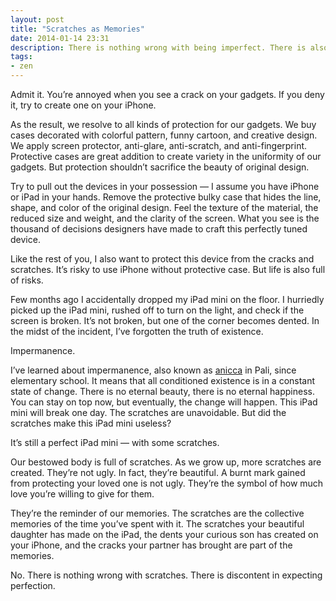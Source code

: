 ```yaml
---
layout: post
title: "Scratches as Memories"
date: 2014-01-14 23:31
description: There is nothing wrong with being imperfect. There is also nothing wrong with scratches on your gadgets.
tags:
- zen
---
```


Admit it. You’re annoyed when you see a crack on your gadgets. If you deny it, try to create one on your iPhone.

As the result, we resolve to all kinds of protection for our gadgets. We buy cases decorated with colorful pattern, funny cartoon, and creative design.  We apply screen protector, anti-glare, anti-scratch, and anti-fingerprint. Protective cases are great addition to create variety in the uniformity of our gadgets. But protection shouldn’t sacrifice the beauty of original design.

<!--more-->

Try to pull out the devices in your possession — I assume you have iPhone or iPad in your hands. Remove the protective bulky case that hides the line, shape, and color of the original design. Feel the texture of the material, the reduced size and weight, and the  clarity of the screen. What you see is the thousand of decisions designers have made to craft this perfectly tuned device.

Like the rest of you, I also want to protect this device from the cracks and scratches.  It’s risky to use iPhone without protective case. But life is also full of risks.

Few months ago I accidentally dropped my iPad mini on the floor. I hurriedly picked up the iPad mini, rushed off to turn on the light, and check if the screen is broken. It’s not broken, but one of the corner becomes dented. In the midst of the incident, I’ve forgotten the truth of existence.

Impermanence.

I’ve learned about impermanence, also known as [anicca](http://en.wikipedia.org/wiki/Impermanence "Impermanence - Wikipedia, the free encyclopedia") in Pali, since elementary school. It means that all conditioned existence is in a constant state of change. There is no eternal beauty, there is no eternal happiness. You can stay on top now, but eventually, the change will happen. This iPad mini will break one day. The scratches are unavoidable. But did the scratches make this iPad mini useless?

It’s still a perfect iPad mini — with some scratches.

Our bestowed body is full of scratches. As we grow up, more scratches are created. They’re not ugly. In fact, they’re beautiful. A burnt mark gained from protecting your loved one is not ugly. They’re the symbol of how much love you’re willing to give for them.

They’re the reminder of our memories.  The scratches are the collective memories of the time you’ve spent with it. The scratches your beautiful daughter has made on the iPad, the dents your curious son has created on your iPhone, and the cracks your partner has brought are part of the memories.

No. There is nothing wrong with scratches.  There is discontent in expecting perfection.